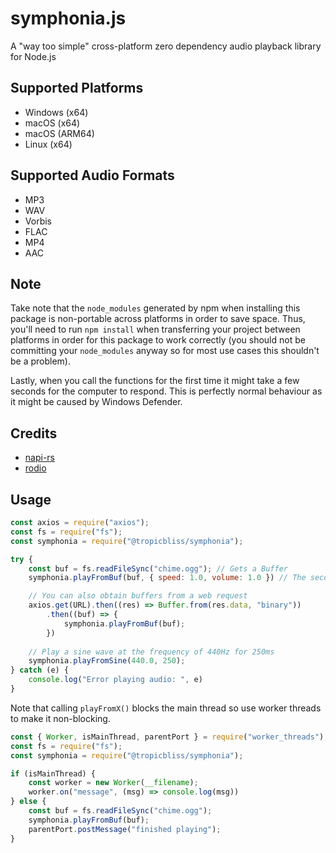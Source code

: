 # symphonia.js

A "way too simple" cross-platform zero dependency audio playback library for Node.js

## Supported Platforms

- Windows (x64)
- macOS (x64)
- macOS (ARM64)
- Linux (x64)

## Supported Audio Formats

- MP3
- WAV
- Vorbis
- FLAC
- MP4
- AAC

## Note

Take note that the `node_modules` generated by npm when installing this package is non-portable across platforms in order to save space. Thus, you'll need to run `npm install` when transferring your project between platforms in order for this package to work correctly (you should not be committing your `node_modules` anyway so for most use cases this shouldn't be a problem).

Lastly, when you call the functions for the first time it might take a few seconds for the computer to respond. This is perfectly normal behaviour as it might be caused by Windows Defender.

## Credits

- [napi-rs](https://github.com/napi-rs/napi-rs)
- [rodio](https://github.com/RustAudio/rodio)

## Usage

```js
const axios = require("axios");
const fs = require("fs");
const symphonia = require("@tropicbliss/symphonia");

try {
    const buf = fs.readFileSync("chime.ogg"); // Gets a Buffer
    symphonia.playFromBuf(buf, { speed: 1.0, volume: 1.0 }) // The second option object is optional. The speed and volume is both set to 1.0 by default.

    // You can also obtain buffers from a web request
    axios.get(URL).then((res) => Buffer.from(res.data, "binary"))
        .then((buf) => {
            symphonia.playFromBuf(buf);
        })
    
    // Play a sine wave at the frequency of 440Hz for 250ms
    symphonia.playFromSine(440.0, 250);
} catch (e) {
    console.log("Error playing audio: ", e)
}
```

Note that calling `playFromX()` blocks the main thread so use worker threads to make it non-blocking.

```js
const { Worker, isMainThread, parentPort } = require("worker_threads");
const fs = require("fs");
const symphonia = require("@tropicbliss/symphonia");

if (isMainThread) {
    const worker = new Worker(__filename);
    worker.on("message", (msg) => console.log(msg))
} else {
    const buf = fs.readFileSync("chime.ogg");
    symphonia.playFromBuf(buf);
    parentPort.postMessage("finished playing");
}
```
